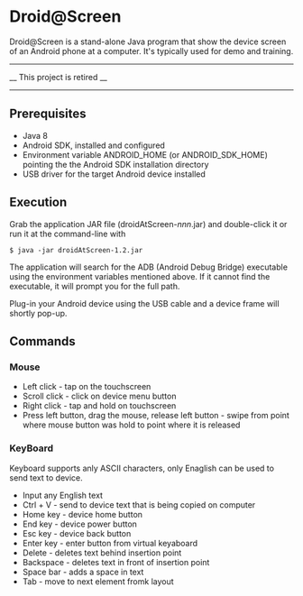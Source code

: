 # Droid@Screen #

Droid@Screen is a stand-alone Java program that show the device screen of an Android phone
at a computer. It's typically used for demo and training.

---------

__ This project is retired __

---------

## Prerequisites ##

* Java 8
* Android SDK, installed and configured
* Environment variable ANDROID_HOME (or ANDROID_SDK_HOME) pointing the the Android SDK installation directory
* USB driver for the target Android device installed

## Execution ##

Grab the application JAR file (droidAtScreen-*nnn*.jar) and double-click it or
run it at the command-line with

    $ java -jar droidAtScreen-1.2.jar

The application will search for the ADB (Android Debug Bridge) executable using the environment variables mentioned above.
If it cannot find the executable, it will prompt you for the full path.

Plug-in your Android device using the USB cable and a device frame will shortly pop-up.

## Commands ##
 
 ### Mouse ###
 
 * Left click - tap on the touchscreen
 * Scroll click - click on device menu button
 * Right click - tap and hold on touchscreen
 * Press left button, drag the mouse, release left button - swipe from point where mouse button was hold to point where it is released

### KeyBoard ###
 Keyboard supports anly ASCII characters, only Enaglish can be used to send text to device.

 * Input any English text
 * Ctrl + V - send to device text that is being copied on computer
 * Home key - device home button
 * End key - device power button
 * Esc key - device back button
 * Enter key - enter button from virtual keyaboard
 * Delete - deletes text behind insertion point
 * Backspace - deletes text in front of insertion point
 * Space bar - adds a space in text
 * Tab - move to next element fromk layout
